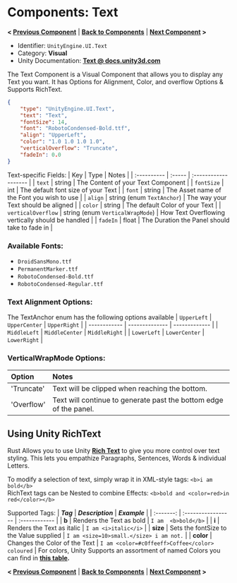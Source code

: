 # Components: Text
**< [Previous Component](/docs/components/UnityEngine.UI.Image.md)** | **[Back to Components](/docs/components/README.md)** | **[Next Component](/docs/components/UnityEngine.UI.Outline.md) >**

- Identifier: `UnityEngine.UI.Text`
- Category: **Visual**
- Unity Documentation: **[Text @ docs.unity3d.com](https://docs.unity3d.com/Packages/com.unity.ugui@1.0/manual/script-Text.html)**

The Text Component is a Visual Component that allows you to display any Text you want. It has Options for Alignment, Color, and overflow Options & Supports RichText.
```json
{
	"type": "UnityEngine.UI.Text",
	"text": "Text",
	"fontSize": 14,
	"font": "RobotoCondensed-Bold.ttf",
	"align": "UpperLeft",
	"color": "1.0 1.0 1.0 1.0",
	"verticalOverflow": "Truncate",
    "fadeIn": 0.0
}
```
Text-specific Fields:
| Key         | Type   | Notes                |
| :---------- | :----- | :------------------- |
| `text`      | string | The Content of your Text Component |
| `fontSize`  | int    | The default font size of your Text |
| `font`      | string | The Asset name of the Font you wish to use |
| `align`     | string (enum `TextAnchor`) | The way your Text should be aligned |
| `color`     | string | The default Color of your Text |
| `verticalOverflow` | string (enum `VerticalWrapMode`) | How Text Overflowing vertically should be handled |
| `fadeIn`    | float  | The Duration the Panel should take to fade in |

### Available Fonts:
-   `DroidSansMono.ttf`
-   `PermanentMarker.ttf`
-   `RobotoCondensed-Bold.ttf`
-   `RobotoCondensed-Regular.ttf`

### Text Alignment Options:
The TextAnchor enum has the following options available
| `UpperLeft`  | `UpperCenter`  | `UpperRight`  |
| ------------ | -------------- | ------------- |
| `MiddleLeft` | `MiddleCenter` | `MiddleRight` |
| `LowerLeft`  | `LowerCenter`  | `LowerRight`  |

### VerticalWrapMode Options:
| Option | Notes |
| :----- | :---- |
| 'Truncate'| Text will be clipped when reaching the bottom. |
| 'Overflow'| Text will continue to generate past the bottom edge of the panel. |

## Using Unity RichText
Rust Allows you to use Unity  **[Rich Text](https://docs.unity3d.com/2021.3/Documentation/Manual/StyledText.html)**  to give you more control over text styling. This lets you empathize Paragraphs, Sentences, Words & individual Letters.

To modify a selection of text, simply wrap it in XML-style tags:  `<b>i am bold</b>`  
RichText tags can be Nested to combine Effects:  `<b>bold and <color=red>in red</color></b>`

Supported Tags:
| **_Tag_** |  **_Description_** | **_Example_** |
| :-------: | :----------------- | :------------ |
| **b** | Renders the Text  as bold | `I am  <b>bold</b>` |
| **i** | Renders the Text as italic | `I am <i>italic</i>` |
| **size** | Sets the fontSize to the Value supplied | `I am <size=10>small.</size> i am not.` |
| **color** | Changes the Color of the Text | `I am <color=#c0ffeeff>Coffee</color> coloured` |
For colors, Unity Supports an assortment of named Colors you can find in  **[this table](https://docs.unity3d.com/2021.3/Documentation/Manual/StyledText.html#ColorNames).**



**< [Previous Component](/docs/components/UnityEngine.UI.Image.md)** | **[Back to Components](/docs/components/README.md)** | **[Next Component](/docs/components/UnityEngine.UI.Outline.md) >**
<!--stackedit_data:
eyJoaXN0b3J5IjpbMjk0OTM1MzMzLC04NDU5ODQ0NiwxMDY5OT
MxMjM2LDE1OTI5NDQyNCwxNzk4NTc0MDk5LC03ODgxMzA3MDYs
ODY2MTI5OTUzLC00MDUxMzYwOTksLTY5Njk3NjQyMywtNjA0MT
g3MTYsLTE1NDAxNDk2MTIsMjA5MjQ2NjkxN119
-->